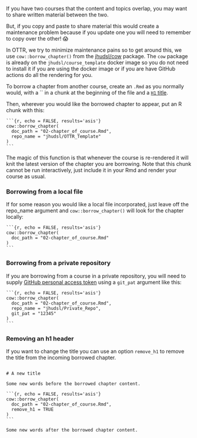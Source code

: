 
If you have two courses that the content and topics overlap, you may want to share written material between the two.

But, if you copy and paste to share material this would create a maintenance problem because if you update one you will need to remember to copy over the other! 😱

In OTTR, we try to minimize maintenance pains so to get around this, we use `cow::borrow_chapter()` from the [jhudsl/cow](https://jhudatascience.org/cow/index.html) package.
The `cow` package is already on the `jhudsl/course_template` docker image  so you do not need to install it if you are using the docker image or if you are have GitHub actions do all the rendering for you.

To borrow a chapter from another course, create an `.Rmd` as you normally would, with a `` in a chunk at the beginning of the file and a [`H1` title](https://www.markdownguide.org/basic-syntax/).

Then, wherever you would like the borrowed chapter to appear, put an R chunk with this:

````{r, eval = FALSE}
```{r, echo = FALSE, results='asis'}
cow::borrow_chapter(
  doc_path = "02-chapter_of_course.Rmd",
  repo_name = "jhudsl/OTTR_Template"
)
```
````

The magic of this function is that whenever the course is re-rendered it will knit the latest version of the chapter you are borrowing.
Note that this chunk cannot be run interactively, just include it in your Rmd and render your course as usual.

### Borrowing from a local file

If for some reason you would like a local file incorporated, just leave off the repo_name argument and `cow::borrow_chapter()` will look for the chapter locally:

````{r, eval = FALSE}
```{r, echo = FALSE, results='asis'}
cow::borrow_chapter(
  doc_path = "02-chapter_of_course.Rmd"
)
```
````

### Borrowing from a private repository

If you are borrowing from a course in a private repository, you will need to supply [GitHub personal access token](https://docs.github.com/en/authentication/keeping-your-account-and-data-secure/creating-a-personal-access-token) using a `git_pat` argument like this:

````{r, eval = FALSE}
```{r, echo = FALSE, results='asis'}
cow::borrow_chapter(
  doc_path = "02-chapter_of_course.Rmd",
  repo_name = "jhudsl/Private_Repo",
  git_pat = "12345"
)
```
````

### Removing an h1 header

If you want to change the title you can use an option `remove_h1` to remove the title from the incoming borrowed chapter.

````{r, eval = FALSE}

# A new title

Some new words before the borrowed chapter content.

```{r, echo = FALSE, results='asis'}
cow::borrow_chapter(
  doc_path = "02-chapter_of_course.Rmd",
  remove_h1 = TRUE
)
```

Some new words after the borrowed chapter content.

````
